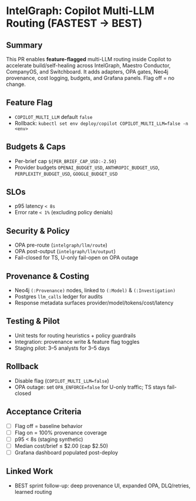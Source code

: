 # IntelGraph: Copilot Multi-LLM Routing (FASTEST → BEST)

## Summary
This PR enables **feature-flagged** multi-LLM routing inside Copilot to accelerate build/self-healing across IntelGraph, Maestro Conductor, CompanyOS, and Switchboard. It adds adapters, OPA gates, Neo4j provenance, cost logging, budgets, and Grafana panels. Flag off = no change.

## Feature Flag
- `COPILOT_MULTI_LLM` default `false`
- Rollback: `kubectl set env deploy/copilot COPILOT_MULTI_LLM=false -n <env>`

## Budgets & Caps
- Per-brief cap `${PER_BRIEF_CAP_USD:-2.50}`
- Provider budgets `OPENAI_BUDGET_USD`, `ANTHROPIC_BUDGET_USD`, `PERPLEXITY_BUDGET_USD`, `GOOGLE_BUDGET_USD`

## SLOs
- p95 latency `< 8s`
- Error rate `< 1%` (excluding policy denials)

## Security & Policy
- OPA pre-route (`intelgraph/llm/route`)
- OPA post-output (`intelgraph/llm/output`)
- Fail-closed for TS, U-only fail-open on OPA outage

## Provenance & Costing
- Neo4j `(:Provenance)` nodes, linked to `(:Model)` & `(:Investigation)`
- Postgres `llm_calls` ledger for audits
- Response metadata surfaces provider/model/tokens/cost/latency

## Testing & Pilot
- Unit tests for routing heuristics + policy guardrails
- Integration: provenance write & feature flag toggles
- Staging pilot: 3–5 analysts for 3–5 days

## Rollback
- Disable flag (`COPILOT_MULTI_LLM=false`)
- OPA outage: set `OPA_ENFORCE=false` for U-only traffic; TS stays fail-closed

## Acceptance Criteria
- [ ] Flag off = baseline behavior
- [ ] Flag on = 100% provenance coverage
- [ ] p95 < 8s (staging synthetic)
- [ ] Median cost/brief ≤ $2.00 (cap $2.50)
- [ ] Grafana dashboard populated post-deploy

## Linked Work
- BEST sprint follow-up: deep provenance UI, expanded OPA, DLQ/retries, learned routing

